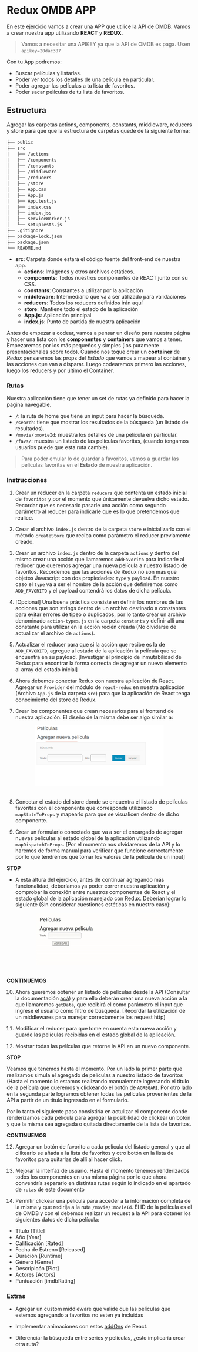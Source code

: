 # Redux OMDB APP

En este ejercicio vamos a crear una APP que utilice la API de [OMDB](http://www.omdbapi.com/). Vamos a crear nuestra app utilizando __REACT__ y __REDUX__.

> Vamos a necesitar una APIKEY ya que la API de OMDB es paga. Usen `apikey=20dac387`

Con tu App podremos:

* Buscar películas y listarlas.
* Poder ver todos los detalles de una película en particular.
* Poder agregar las películas a tu lista de favoritos.
* Poder sacar películas de tu lista de favoritos.

## Estructura

Agregar las carpetas actions, components, constants, middleware, reducers y store para que que la estructura de carpetas quede de la siguiente forma:

```bash.
├── public
├── src
│   ├── /actions
│   ├── /components
│   ├── /constants
│   ├── /middleware
│   ├── /reducers
│   ├── /store
│   ├── App.css
│   ├── App.js
│   ├── App.test.js
│   ├── index.css
│   ├── index.jss
│   ├── serviceWorker.js
│   └── setupTests.js
├── .gitignore
├── package-lock.json
├── package.json
└── README.md
```

* __src__: Carpeta donde estará el código fuente del front-end de nuestra app.
    * __actions__: Imágenes y otros archivos estáticos.
    * __components__: Todos nuestros componentes de REACT junto con su CSS.
    * __constants__: Constantes a utilizar por la aplicación
    * __middleware__:  Intermediario que va a ser utilizado para validaciones
    * __reducers__: Todos los reducers definidos irán aquí
    * __store__: Mantiene todo el estado de la aplicación
    * __App.js__: Aplicación principal
    * __index.js__: Punto de partida de nuestra aplicación

Antes de empezar a codear, vamos a pensar un diseño para nuestra página y hacer una lista con los __componentes__ y __containers__ que vamos a tener.
Empezaremos por los más pequeños y simples (los puramente presentacionales sobre todo).
Cuando nos toque crear un __container__ de _Redux_ pensaremos las props del _Estado_ que vamos a mapear al container y las acciones que van a disparar. Luego codearemos primero las acciones, luego los reducers y por último el Container.

### Rutas

Nuestra aplicación tiene que tener un set de rutas ya definido para hacer la pagina navegable.

* `/`: la ruta de home que tiene un input para hacer la búsqueda.
* `/search`: tiene que mostrar los resultados de la búsqueda (un listado de resultados).
* `/movie/:movieId`: muestra los detalles de una película en particular.
* `/favs/`: muestra un listado de las películas favoritas, (cuando tengamos usuarios puede que esta ruta cambie).

> Para poder emular lo de guardar a favoritos, vamos a guardar las películas favoritas en el __Estado__ de nuestra aplicación.

### Instrucciones

1. Crear un reducer en la carpeta `reducers` que contenta un estado inicial de `favoritos` y por el momento que únicamente devuelva dicho estado. Recordar que es necesario pasarle una acción como segundo parámetro al reducer para indicarle que es lo que pretendemos que realice.

2. Crear el archivo `index.js` dentro de la carpeta `store` e inicializarlo con el método `createStore` que reciba como parámetro el reducer previamente creado.

3. Crear un archivo `index.js` dentro de la carpeta `actions` y dentro del mismo crear una acción que llamaremos `addFavorito` para indicarle al reducer que queremos agregar una nueva película a nuestro listado de favoritos. Recordemos que las acciones de Redux no son más que objetos Javascript con dos propiedades: `type` y `payload`. En nuestro caso el `type` va a ser el nombre de la acción que definiremos como `ADD_FAVORITO` y el payload contendrá los datos de dicha película.

4. [Opcional] Una buena práctica consiste en definir los nombres de las acciones que son strings dentro de un archivo destinado a constantes para evitar errores de tipeo o duplicados, por lo tanto crear un archivo denominado `action-types.js` en la carpeta `constants` y definir allí una constante para utilizar en la acción recién creada (No olvidarse de actualizar el archivo de `actions`).

5. Actualizar el reducer para que si la acción que recibe es la de `ADD_FAVORITO`, agregue al estado de la aplicación la película que se encuentra en su payload. [Investigar el principio de inmutabilidad de Redux para encontrar la forma correcta de agregar un nuevo elemento al array del estado inicial]

6. Ahora debemos conectar Redux con nuestra aplicación de React. Agregar un `Provider` del módulo de `react-redux` en nuestra aplicación (Archivo `App.js` de la carpeta `src`) para que la aplicación de React tenga conocimiento del store de Redux.

7. Crear los componentes que crean necesarios para el frontend de nuestra aplicación. El diseño de la misma debe ser algo similar a:

<div style="text-align:center"><img width=350 src="img/app-inicial.png"/></div><br>

8. Conectar el estado del store donde se encuentra el listado de películas favoritas con el componente que corresponda utilizando `mapStateToProps` y mapearlo para que se visualicen dentro de dicho componente.

9. Crear un formulario conectado que va a ser el encargado de agregar nuevas películas al estado global de la aplicación utilizando `mapDispatchToProps`. [Por el momento nos olvidaremos de la API y lo haremos de forma manual para verificar que funcione correctamente por lo que tendremos que tomar los valores de la película de un input]

__STOP__

* A esta altura del ejercicio, antes de continuar agregando más funcionalidad, deberíamos ya poder correr nuestra aplicación y comprobar la conexión entre nuestros componentes de React y el estado global de la aplicación manejado con Redux. Deberían lograr lo siguiente (Sin considerar cuestiones estéticas en nuestro caso):

<div style="text-align:center"><img src="img/agregar-pelicula.gif"/></div><br>

__CONTINUEMOS__

10. Ahora queremos obtener un listado de películas desde la API (Consultar la documentación [acá](http://www.omdbapi.com/)) y para ello deberán crear una nueva acción a la que llamaremos `getData`, que recibirá el como parámetro el input que ingrese el usuario como filtro de búsqueda. [Recordar la utilización de un middlewares para manejar correctamente los request http]

11. Modificar el reducer para que tome en cuenta esta nueva acción y guarde las películas recibidas en el estado global de la aplicación.

11. Mostrar todas las películas que retorne la API en un nuevo componente.

__STOP__

Veamos que tenemos hasta el momento. Por un lado la primer parte que realizamos simula el agregado de películas a nuestro listado de favoritos (Hasta el momento lo estamos realizando manualemnte ingresando el título de la película que queremos y clickeando el botón de `AGREGAR`). Por otro lado en la segunda parte logramos obtener todas las películas provenientes de la API a partir de un título ingresado en el formulario.

Por lo tanto el siguiente paso consistiría en actulizar el componente donde renderizamos cada película para agregar la posibilidad de clickear un botón y que la misma sea agregada o quitada directamente de la lista de favoritos.

__CONTINUEMOS__

12. Agregar un botón de favorito a cada película del listado general y que al clikearlo se añada a la lista de favoritos y otro botón en la lista de favoritos para quitarlas de allí al hacer click.

13. Mejorar la interfaz de usuario. Hasta el momento tenemos renderizados todos los componentes en una misma página por lo que ahora convendría separarlo en distintas rutas según lo indicado en el apartado de `rutas` de este documento

14. Permitir clickear una película para acceder a la información completa de la misma y que redirija a la ruta `/movie/:movieId`. El ID de la película es el de OMDB y con el debemos realizar un request a la API para obtener los siguientes datos de dicha película:

  * Título [Title]
  * Año [Year]
  * Calificación [Rated]
  * Fecha de Estreno [Released]
  * Duración [Runtime]
  * Género [Genre]
  * Descripicón [Plot]
  * Actores [Actors]
  * Puntuación [imdbRating]

### Extras

* Agregar un custom middleware que valide que las películas que estemos agregando a favoritos no esten ya incluidas

* Implementar animaciones con estos [addOns](https://facebook.github.io/react/docs/animation.html) de React.

* Diferenciar la búsqueda entre series y películas, ¿esto implicaría crear otra ruta?
